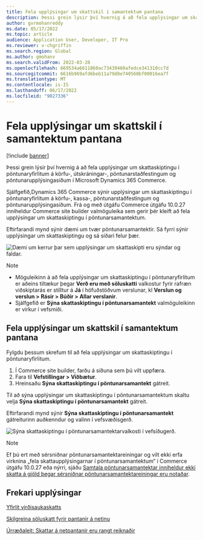 ```yaml
---
title: Fela upplýsingar um skattskil í samantektum pantana
description: Þessi grein lýsir því hvernig á að fela upplýsingar um skattaskiptingu í pöntunaryfirlitum á körfu-, útskráningar-, pöntunarstaðfestingum og pöntunarupplýsingasíðum í Microsoft Dynamics 365 Commerce.
author: gvrmohanreddy
ms.date: 05/17/2022
ms.topic: article
audience: Application User, Developer, IT Pro
ms.reviewer: v-chgriffin
ms.search.region: Global
ms.author: gmohanv
ms.search.validFrom: 2022-03-28
ms.openlocfilehash: 669534a6611860ac73439460afedce341310cc7d
ms.sourcegitcommit: 6616b969afd6beb11a79d8e740560bf00016ea7f
ms.translationtype: MT
ms.contentlocale: is-IS
ms.lasthandoff: 06/17/2022
ms.locfileid: "9027336"
---
```

# <a name="hide-tax-breakup-information-in-order-summaries"></a>Fela upplýsingar um skattskil í samantektum pantana

[!include [banner](includes/banner.md)]

Þessi grein lýsir því hvernig á að fela upplýsingar um skattaskiptingu í pöntunaryfirlitum á körfu-, útskráningar-, pöntunarstaðfestingum og pöntunarupplýsingasíðum í Microsoft Dynamics 365 Commerce.

Sjálfgefið,Dynamics 365 Commerce sýnir upplýsingar um skattaskiptingu í pöntunaryfirlitum á körfu-, kassa-, pöntunarstaðfestingum og pöntunarupplýsingasíðum. Frá og með útgáfu Commerce útgáfu 10.0.27 inniheldur Commerce site builder valmöguleika sem gerir þér kleift að fela upplýsingar um skattaskiptingu í pöntunarsamantektum.

Eftirfarandi mynd sýnir dæmi um tvær pöntunarsamantektir. Sá fyrri sýnir upplýsingar um skattaskiptingu og sá síðari felur þær.

![Dæmi um kerrur þar sem upplýsingar um skattaskipti eru sýndar og faldar.](media/prices-include-sales-tax-e-Commerce.png)

> [!NOTE]
> - Möguleikinn á að fela upplýsingar um skattaskiptingu í pöntunaryfirlitum er aðeins tiltækur þegar **Verð eru með söluskatti** valkostur fyrir rafræn viðskiptarás er stilltur á **Já** í höfuðstöðvum verslunar, kl **Verslun og verslun \> Rásir \> Búðir \> Allar verslanir**. 
> - Sjálfgefið er **Sýna skattaskiptingu í pöntunarsamantekt** valmöguleikinn er virkur í vefsmiði.

## <a name="hide-tax-breakup-information-in-order-summaries"></a>Fela upplýsingar um skattskil í samantektum pantana

Fylgdu þessum skrefum til að fela upplýsingar um skattaskiptingu í pöntunaryfirlitum.

1. Í Commerce site builder, farðu á síðuna sem þú vilt uppfæra.
1. Fara til **Vefstillingar \> Viðbætur**.
1. Hreinsaðu **Sýna skattaskiptingu í pöntunarsamantekt** gátreit.

Til að sýna upplýsingar um skattaskiptingu í pöntunarsamantektum skaltu velja **Sýna skattaskiptingu í pöntunarsamantekt** gátreit.  

Eftirfarandi mynd sýnir **Sýna skattaskiptingu í pöntunarsamantekt** gátreiturinn auðkenndur og valinn í vefsvæðisgerð.

![Sýna skattaskiptingu í pöntunarsamantektarvalkosti í vefsíðugerð.](media/prices-include-sales-tax-e-Commerce-site-settings.png)

> [!NOTE]
> Ef þú ert með sérsniðnar pöntunarsamantektareiningar og vilt ekki erfa virknina „fela skattaupplýsingarnar í pöntunarsamantektum“ í Commerce útgáfu 10.0.27 eða nýrri, sjáðu [Samtala pöntunarsamantektar inniheldur ekki skatta á gjöld þegar sérsniðnar pöntunarsamantektareiningar eru notaðar](troubleshoot/summary-taxes-custom-modules-10.0.27.md#resolution).

## <a name="additional-resources"></a>Frekari upplýsingar

[Yfirlit virðisaukaskatts](/finance/general-ledger/indirect-taxes-overview)

[Skilgreina söluskatt fyrir pantanir á netinu](sales-tax-config.md)

[Úrræðaleit: Skattar á netpantanir eru rangt reiknaðir](troubleshoot/tax-miscalculated-online-order.md)
